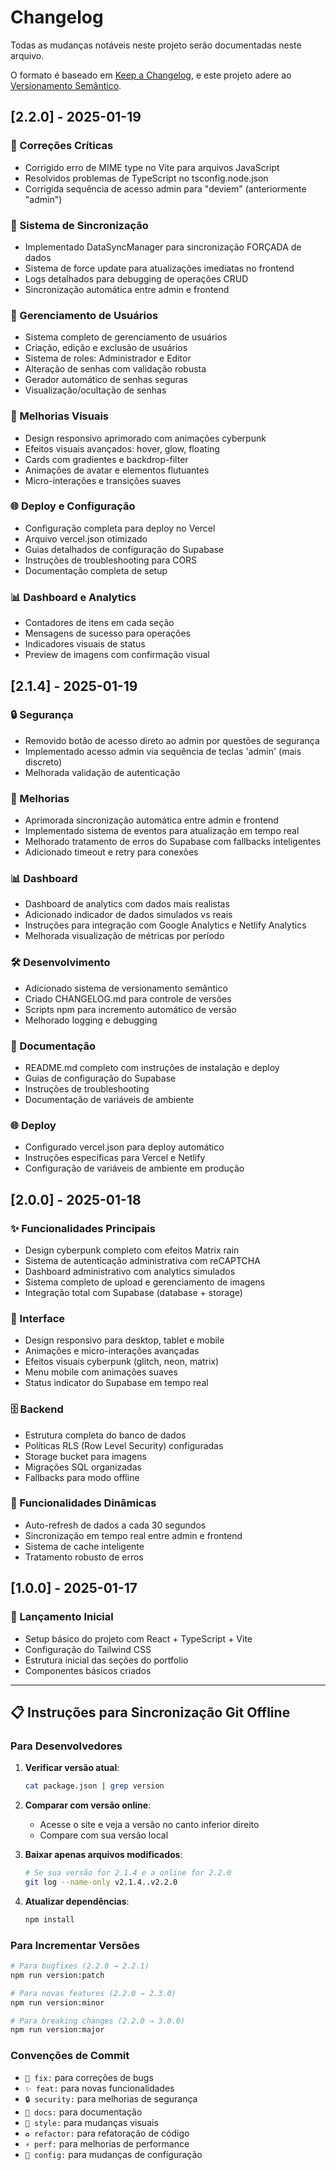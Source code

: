 # Changelog

Todas as mudanças notáveis neste projeto serão documentadas neste arquivo.

O formato é baseado em [Keep a Changelog](https://keepachangelog.com/pt-BR/1.0.0/),
e este projeto adere ao [Versionamento Semântico](https://semver.org/lang/pt-BR/).

## [2.2.0] - 2025-01-19

### 🔧 Correções Críticas
- Corrigido erro de MIME type no Vite para arquivos JavaScript
- Resolvidos problemas de TypeScript no tsconfig.node.json
- Corrigida sequência de acesso admin para "deviem" (anteriormente "admin")

### 🔄 Sistema de Sincronização
- Implementado DataSyncManager para sincronização FORÇADA de dados
- Sistema de force update para atualizações imediatas no frontend
- Logs detalhados para debugging de operações CRUD
- Sincronização automática entre admin e frontend

### 👥 Gerenciamento de Usuários
- Sistema completo de gerenciamento de usuários
- Criação, edição e exclusão de usuários
- Sistema de roles: Administrador e Editor
- Alteração de senhas com validação robusta
- Gerador automático de senhas seguras
- Visualização/ocultação de senhas

### 🎨 Melhorias Visuais
- Design responsivo aprimorado com animações cyberpunk
- Efeitos visuais avançados: hover, glow, floating
- Cards com gradientes e backdrop-filter
- Animações de avatar e elementos flutuantes
- Micro-interações e transições suaves

### 🌐 Deploy e Configuração
- Configuração completa para deploy no Vercel
- Arquivo vercel.json otimizado
- Guias detalhados de configuração do Supabase
- Instruções de troubleshooting para CORS
- Documentação completa de setup

### 📊 Dashboard e Analytics
- Contadores de itens em cada seção
- Mensagens de sucesso para operações
- Indicadores visuais de status
- Preview de imagens com confirmação visual

## [2.1.4] - 2025-01-19

### 🔒 Segurança
- Removido botão de acesso direto ao admin por questões de segurança
- Implementado acesso admin via sequência de teclas 'admin' (mais discreto)
- Melhorada validação de autenticação

### 🔄 Melhorias
- Aprimorada sincronização automática entre admin e frontend
- Implementado sistema de eventos para atualização em tempo real
- Melhorado tratamento de erros do Supabase com fallbacks inteligentes
- Adicionado timeout e retry para conexões

### 📊 Dashboard
- Dashboard de analytics com dados mais realistas
- Adicionado indicador de dados simulados vs reais
- Instruções para integração com Google Analytics e Netlify Analytics
- Melhorada visualização de métricas por período

### 🛠️ Desenvolvimento
- Adicionado sistema de versionamento semântico
- Criado CHANGELOG.md para controle de versões
- Scripts npm para incremento automático de versão
- Melhorado logging e debugging

### 📝 Documentação
- README.md completo com instruções de instalação e deploy
- Guias de configuração do Supabase
- Instruções de troubleshooting
- Documentação de variáveis de ambiente

### 🌐 Deploy
- Configurado vercel.json para deploy automático
- Instruções específicas para Vercel e Netlify
- Configuração de variáveis de ambiente em produção

## [2.0.0] - 2025-01-18

### ✨ Funcionalidades Principais
- Design cyberpunk completo com efeitos Matrix rain
- Sistema de autenticação administrativa com reCAPTCHA
- Dashboard administrativo com analytics simulados
- Sistema completo de upload e gerenciamento de imagens
- Integração total com Supabase (database + storage)

### 🎨 Interface
- Design responsivo para desktop, tablet e mobile
- Animações e micro-interações avançadas
- Efeitos visuais cyberpunk (glitch, neon, matrix)
- Menu mobile com animações suaves
- Status indicator do Supabase em tempo real

### 🗄️ Backend
- Estrutura completa do banco de dados
- Políticas RLS (Row Level Security) configuradas
- Storage bucket para imagens
- Migrações SQL organizadas
- Fallbacks para modo offline

### 🔄 Funcionalidades Dinâmicas
- Auto-refresh de dados a cada 30 segundos
- Sincronização em tempo real entre admin e frontend
- Sistema de cache inteligente
- Tratamento robusto de erros

## [1.0.0] - 2025-01-17

### 🚀 Lançamento Inicial
- Setup básico do projeto com React + TypeScript + Vite
- Configuração do Tailwind CSS
- Estrutura inicial das seções do portfolio
- Componentes básicos criados

---

## 📋 Instruções para Sincronização Git Offline

### Para Desenvolvedores

1. **Verificar versão atual**:
   ```bash
   cat package.json | grep version
   ```

2. **Comparar com versão online**:
   - Acesse o site e veja a versão no canto inferior direito
   - Compare com sua versão local

3. **Baixar apenas arquivos modificados**:
   ```bash
   # Se sua versão for 2.1.4 e a online for 2.2.0
   git log --name-only v2.1.4..v2.2.0
   ```

4. **Atualizar dependências**:
   ```bash
   npm install
   ```

### Para Incrementar Versões

```bash
# Para bugfixes (2.2.0 → 2.2.1)
npm run version:patch

# Para novas features (2.2.0 → 2.3.0)  
npm run version:minor

# Para breaking changes (2.2.0 → 3.0.0)
npm run version:major
```

### Convenções de Commit

- `🐛 fix:` para correções de bugs
- `✨ feat:` para novas funcionalidades
- `🔒 security:` para melhorias de segurança
- `📝 docs:` para documentação
- `🎨 style:` para mudanças visuais
- `♻️ refactor:` para refatoração de código
- `⚡ perf:` para melhorias de performance
- `🔧 config:` para mudanças de configuração